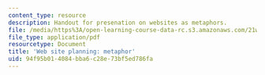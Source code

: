 ```yaml
---
content_type: resource
description: Handout for presenation on websites as metaphors.
file: /media/https%3A/open-learning-course-data-rc.s3.amazonaws.com/21w-785-communicating-in-cyberspace-fall-2003/94f95b014084bba6c28e73bf5ed786fa_siteplan_metaphor.pdf
file_type: application/pdf
resourcetype: Document
title: 'Web site planning: metaphor'
uid: 94f95b01-4084-bba6-c28e-73bf5ed786fa
---
```

